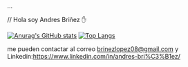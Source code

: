 ...

<!---
andres-brinez/andres-brinez is a ✨ special ✨ repository because its `README.md` (this file) appears on your GitHub profile.
You can click the Preview link to take a look at your chan
--->
// Hola  soy Andres Briñez ✋

[![Anurag's GitHub stats](https://github-readme-stats.vercel.app/api?username=andres-brinez&theme=dark&show_icons=true)](https://github.com/anuraghazra/github-readme-stats)
[![Top Langs](https://github-readme-stats.vercel.app/api/top-langs/?username=andres-brinez)](https://github.com/anuraghazra/github-readme-stats)

me  pueden contactar  al correo brinezlopez08@gmail.com  y Linkedin:https://www.linkedin.com/in/andres-bri%C3%B1ez/


